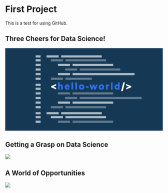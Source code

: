 # First Project 

This is a test for using GitHub. 

## Three Cheers for Data Science!

![](Hello_World_Img.png)

## Getting a Grasp on Data Science

![](Data_in_Hand.png)

## A World of Opportunities

![](Data_Science_World.png)
